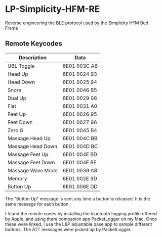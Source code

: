# LP-Simplicity-HFM-RE
Reverse engineering the BLE protocol used by the Simplicity HFM Bed Frame


## Remote Keycodes

| Description | Data         |
| ----------- | -----------  |
| UBL Toggle  | 6E01 003C AB |
| Head Up     | 6E01 0024 93 |
| Head Down   | 6E01 0025 94 |
| Snore       | 6E01 0046 B5 |
| Dual Up     | 6E01 0029 98 |
| Flat        | 6E01 0031 A0 |
| Feet Up     | 6E01 0026 95 |
| Feet Down   | 6E01 0027 96 |
| Zero G      | 6E01 0045 B4 |
| Massage Head Up   | 6E01 004C BB |
| Massage Head Down | 6E01 004D BC |
| Massage Feet Up   | 6E01 004E BD |
| Massage Feet Down | 6E01 004F BE |
| Massage Wave Mode | 6E01 0039 A8 |
| Memory            | 6E01 002E 9D |
| Button Up         | 6E01 006E DD |


The "Button Up" message is sent any time a button is released. It is the same message for each button.

I found the remote codes by installing the bluetooth logging profile offered by Apple, and using there companion app PacketLogger on my Mac. Once these were linked, I use the L&P adjustable base app to sample different buttons. The ATT messages were picked up by PacketLogger.